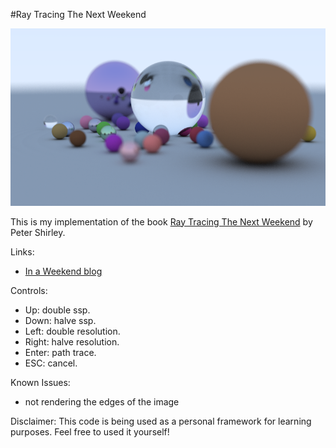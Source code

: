 #Ray Tracing The Next Weekend

![Ray Tracing In One Weekend Image](https://github.com/fscur/RayTracingInOneWeekend/blob/master/RaytracingInOneWeekend.png)

This is my implementation of the book [Ray Tracing The Next Weekend](https://www.amazon.com/Ray-Tracing-Next-Week-Minibooks-ebook/dp/B01CO7PQ8C/ref=pd_sim_351_1?ie=UTF8&pd_rd_i=B01CO7PQ8C&pd_rd_r=EM9SM4K9SW7WECNSBAPA&pd_rd_w=Cv40C&pd_rd_wg=8myTP&psc=1&refRID=EM9SM4K9SW7WECNSBAPA) by Peter Shirley.

Links:
* [In a Weekend blog](http://in1weekend.blogspot.com.br/2016/01/ray-tracing-second-weekend.html)

Controls:
* Up:     double ssp.
* Down:   halve ssp.
* Left:   double resolution.
* Right:  halve resolution.
* Enter:  path trace.
* ESC:    cancel.

Known Issues:
* not rendering the edges of the image

Disclaimer:
This code is being used as a personal framework for learning purposes. Feel free to used it yourself!
